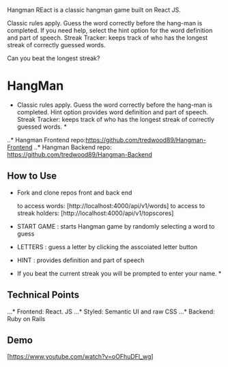 Hangman REact is a classic hangman game built on React JS.

Classic rules apply. Guess the word correctly before the hang-man is completed.
If you need help, select the hint option for the word definition and part of speech.
Streak Tracker: keeps track of who has the longest streak of correctly guessed words.


Can you beat the longest streak?


# HangMan #

* Classic rules apply. Guess the word correctly before the hang-man is completed.
Hint option provides word definition and part of speech.
Streak Tracker: keeps track of who has the longest streak of correctly guessed words. *

..* Hangman Frontend repo:https://github.com/tredwood89/Hangman-Frontend 
..* Hangman Backend repo: https://github.com/tredwood89/Hangman-Backend


## How to Use ##


* Fork and clone repos front and back end

  to access words: [http://localhost:4000/api/v1/words]
  to access to streak holders: [http://localhost:4000/api/v1/topscores]

* START GAME : starts Hangman game by randomly selecting a word to guess
* LETTERS : guess a letter by clicking the asscoiated letter button
* HINT : provides definition and part of speech

* If you beat the current streak you will be prompted to enter your name. *

## Technical Points ##


...* Frontend: React. JS
...* Styled: Semantic UI and raw CSS
...* Backend: Ruby on Rails

## Demo ##

[https://www.youtube.com/watch?v=oOFhuDFl_wg]




